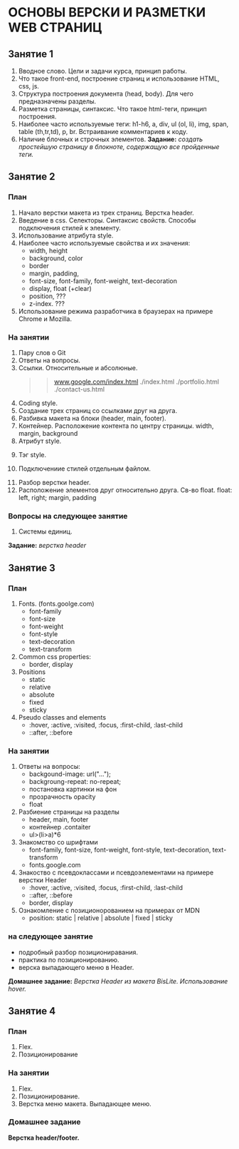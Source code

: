 # ОСНОВЫ ВЕРСКИ И РАЗМЕТКИ WEB СТРАНИЦ

## Занятие 1
1.	Вводное слово. Цели и задачи курса, принцип работы. 
2.	Что такое front-end, построение страниц и использование HTML, css, js.
3.	Структура построения документа (head, body). Для чего предназначены разделы.
4.	Разметка страницы, синтаксис. Что такое html-теги, принцип построения.
5.	Наиболее часто используемые теги: h1-h6, a, div, ul (ol, li), img, span, table (th,tr,td), p, br. Встраивание комментариев к коду.
6.	Наличие блочных и строчных элементов.
**Задание:** *создать простейшую страницу в блокноте, содержащую все пройденные теги.*

## Занятие 2
### План
1.	Начало верстки макета из трех страниц. Верстка header.
2.	Введение в css. Селекторы. Синтаксис свойств. Способы подключения стилей к элементу.
3.  Использование атрибута style.
4.	Наиболее часто используемые свойства и их значения: 
    - width, height
    - background, color
    - border
    - margin, padding,
    - font-size, font-family, font-weight, text-decoration
    - display, float (+clear)
    - position, ???
    - z-index.  ???
4.	Использование режима разработчика в браузерах на примере Chrome и Mozilla.

### На занятии
1. Пару слов о Git
2. Ответы на вопросы.
3. Ссылки. Относительные и абсолюные.
    >>www.google.com/index.html
    >>./index.html
    >>./portfolio.html
    >>./contact-us.html
4. Coding style.
5. Создание трех страниц со ссылками друг на друга.
6. Разбивка макета на блоки (header, main, footer).
7. Контейнер. Расположение контента по центру страницы.
    width, margin, background
8. Атрибут style.
    >><div style="width: 1000px"></div>
9. Тэг style.
    >><style></style>
10. Подключениие стилей отдельным файлом.
    >><link rel="stylesheet" href="./css/index.css">
11. Разбор верстки header.
12. Расположение элементов друг относительно друга. Св-во float.
    float: left, right;
    margin, padding

### Вопросы на следующее занятие
1. Системы единиц.

**Задание:** *верстка header*

## Занятие 3
### План
1. Fonts. (fonts.goolge.com)
    - font-family
    - font-size
    - font-weight
    - font-style
    - text-decoration
    - text-transform
2. Common css properties:
    - border, display
3. Positions
    - static
    - relative
    - absolute
    - fixed
    - sticky
4. Pseudo classes and elements
    - :hover, :active, :visited, :focus, :first-child, :last-child
    - ::after, ::before

### На занятии
1. Ответы на вопросы:
    - backgound-image: url("...");
    - backgroung-repeat: no-repeat;
    - постановка картинки на фон
    - прозрачность opacity
    - float
2. Разбиение страницы на разделы
    - header, main, footer
    - контейнер .contaiter
    - ul>(li>a)*6
3. Знакомство со шрифтами
    - font-family, font-size, font-weight, font-style, text-decoration, text-transform
    - fonts.google.com
3. Знакоство с псевдоклассами и псевдоэлементами на примере верстки Header
    - :hover, :active, :visited, :focus, :first-child, :last-child
    - ::after, ::before
    - border, display
4. Ознакомление с позиционорованием на примерах от MDN
    - position: static | relative | absolute | fixed | sticky

### на следующее занятие
- подробный разбор позициониравания.
- практика по позиционированию.
- верска выпадающего меню в Header.

**Домашнее задание:** *Верстка Header из макета BisLite. Использование hover.*

## Занятие 4
### План
1. Flex.
2. Позиционирование

### На занятии
1. Flex.
2. Позиционирование.
3. Верстка меню макета. Выпадающее меню.

### Домашнее задание
**Верстка header/footer.**
